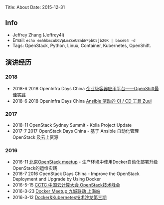 Title: About
Date: 2015-12-31

## Info

* Jeffrey Zhang (Jeffrey4l)
* Email: `echo emhhbmcubGVpLmZseUBnbWFpbC5jb20K | base64 -d`
* Tags: OpenStack, Python, Linux, Container, Kubernetes, OpenShift.

## 演讲经历

### 2018

- 2018-6 2018 OpenInfra Days China [企业级容器应用平台——OpenShift最佳实践](http://www.itdks.com/eventlist/detail/2331)
- 2018-6 2018 OpenInfra Days China [Ansible 驱动的 CI / CD 工具  Zuul](http://www.itdks.com/eventlist/detail/2333)

### 2017

- 2018-11 OpenStack Sydney Summit - Kolla Project Update
- 2017-7 2017 OpenStack Days China - 基于 Ansible 自动化管理 OpenStack 及云上资源

### 2016

- 2016-11 [北京OpenStack meetup](https://www.meetup.com/China-OpenStack-User-Group/events/235724106/) - 生产环境中使用Docker自动化部署升级OpenStack的运维实践
- 2016-7 2016 OpenStack Days China - Improve the OpenStack Deployment and Upgrade by Using Docker <!--http://openstackdaychina.csdn.net/m/zone/openstackdaychina/guest_detail?id=3396&mid=1138 -->
- 2016-5-15 [CCTC 中国云计算大会 OpenStack技术峰会](http://cctc.csdn.net/m/zone/cctc2016/guest)
- 2016-3-23 [Docker Meetup 九城联动 上海站](http://form.mikecrm.com/f.php?t=eSL1Cw)
- 2016-3-12 [Docker&Kubernetes技术沙龙第三期](http://dockone.io/article/1121)
